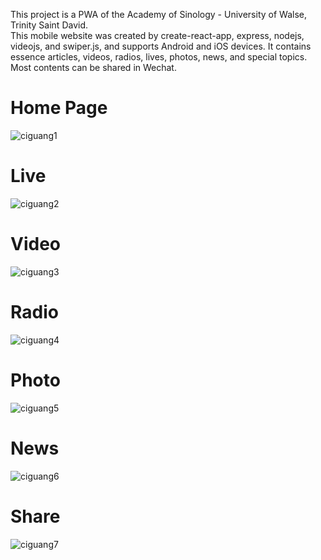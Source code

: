 This project is a PWA of the Academy of Sinology - University of Walse, Trinity Saint David. <br/>
This mobile website was created by create-react-app, express, nodejs, videojs, and swiper.js, and supports Android and iOS devices. It contains essence articles, videos, radios, lives, photos, news, and special topics. Most contents can be shared in Wechat.<br/>

# Home Page 
![ciguang1](https://user-images.githubusercontent.com/22565449/59557725-356e9880-8faf-11e9-807b-00eb377ff330.jpg)

# Live 
![ciguang2](https://user-images.githubusercontent.com/22565449/59557848-348b3600-8fb2-11e9-80b0-616f11f4b6b4.jpg)

# Video
![ciguang3](https://user-images.githubusercontent.com/22565449/59557861-8d5ace80-8fb2-11e9-91a6-3a60f64f5371.jpg)

# Radio
![ciguang4](https://user-images.githubusercontent.com/22565449/59557883-5e912800-8fb3-11e9-866e-1f16ec019e31.jpg)

# Photo
![ciguang5](https://user-images.githubusercontent.com/22565449/59557911-e4ad6e80-8fb3-11e9-8cf0-a480cb441043.jpg)

# News
![ciguang6](https://user-images.githubusercontent.com/22565449/59557938-41a92480-8fb4-11e9-9058-d59ab6faf047.jpg)

# Share
![ciguang7](https://user-images.githubusercontent.com/22565449/59557989-6225ae80-8fb5-11e9-990f-581f32f6a1ef.jpg)
